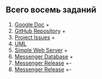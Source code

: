 ## Всего восемь заданий
1. [Google Doc](https://docs.google.com/document/d/1tSVZfvdtxFX_5F9bkh9bFagQH-vys9LgNzMrfBTZVmM/edit?usp=sharing) +
2. [GitHub Repository](https://github.com/GrandLaite/GOL-Messenger) +
3. [Project Issues](https://github.com/GrandLaite/GOL-Messenger/issues?page=3&q=is%3Aissue+is%3Aopen) +
4. [UML](https://github.com/GrandLaite/GOL-Messenger/tree/main/UML)
5. [Simple Web Server](https://github.com/GrandLaite/GOL-Messenger/blob/main/Hello%20World%20Server/main.go) +
6. [Messenger Database](https://github.com/GrandLaite/GOL-Messenger/blob/main/Database/db.sql) +
7. [Messenger Release](https://github.com/GrandLaite/GOL-Messenger/tree/main/Messanger%20Application) +-
8. [Messenger Release](https://github.com/GrandLaite/GOL-Messenger/tree/main/Messanger%20Application) +-
